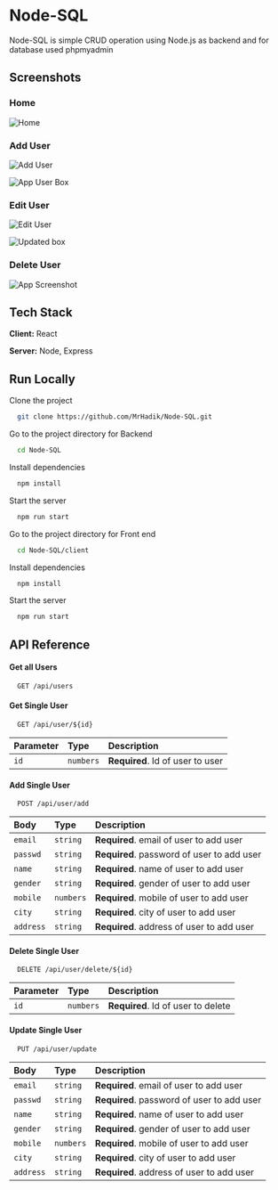 

# Node-SQL

Node-SQL is simple CRUD operation using Node.js as backend and for database used phpmyadmin



## Screenshots

### Home

![Home](https://user-images.githubusercontent.com/74814143/219609037-64d6f4dc-d821-4795-8245-bd909dc80d8f.png)

### Add User

![Add User](https://user-images.githubusercontent.com/74814143/219609310-7d014e50-b422-49cd-8bb4-bbadca8892e1.png)

![App User Box](https://user-images.githubusercontent.com/74814143/219610681-ad590cf4-15e9-4dca-ac6b-7eefef4416b3.png)

### Edit User

![Edit User](https://user-images.githubusercontent.com/74814143/219609488-4be0f742-30d4-460a-8a69-a6cd11f867cf.png)

![Updated box](https://user-images.githubusercontent.com/74814143/219609790-7099f88f-096b-477e-b71d-45dd221a6879.png)

### Delete User

![App Screenshot](https://user-images.githubusercontent.com/74814143/219610226-4c60c0bc-dedb-4ec0-b2a5-06a35c9cabe7.png)




## Tech Stack

**Client:** React

**Server:** Node, Express



## Run Locally

Clone the project

```bash
  git clone https://github.com/MrHadik/Node-SQL.git
```

Go to the project directory for Backend

```bash
  cd Node-SQL
```

Install dependencies

```bash
  npm install
```

Start the server

```bash
  npm run start
```
Go to the project directory for Front end 

```bash
  cd Node-SQL/client
```

Install dependencies

```bash
  npm install
```

Start the server

```bash
  npm run start
```

## API Reference

#### Get all Users

```http
  GET /api/users
```
#### Get Single User

```http
  GET /api/user/${id} 
```

| Parameter | Type     | Description                       |
| :-------- | :------- | :-------------------------------- |
| `id`      | `numbers` | **Required**. Id of user to user |


#### Add Single User 

```http
  POST /api/user/add
```

| Body   | Type     | Description                       |
| :-------- | :------- | :-------------------------------- | 
| `email`   | `string` | **Required**. email of user to add user | 
| `passwd`      | `string` | **Required**. password of user to add user |
| `name`      | `string` | **Required**. name of user to add user |
| `gender`      | `string` | **Required**. gender of user to add user |
| `mobile`      | `numbers` | **Required**. mobile of user to add user |
| `city`      | `string` | **Required**. city of user to add user |
| `address`      | `string` | **Required**. address of user to add user |


#### Delete Single User

```http
  DELETE /api/user/delete/${id}
```

| Parameter | Type     | Description                       |
| :-------- | :------- | :-------------------------------- |
| `id`      | `numbers` | **Required**. Id of user to delete |

#### Update Single User 

```http
  PUT /api/user/update
```

| Body   | Type     | Description                       |
| :-------- | :------- | :-------------------------------- | 
| `email`   | `string` | **Required**. email of user to add user | 
| `passwd`      | `string` | **Required**. password of user to add user |
| `name`      | `string` | **Required**. name of user to add user |
| `gender`      | `string` | **Required**. gender of user to add user |
| `mobile`      | `numbers` | **Required**. mobile of user to add user |
| `city`      | `string` | **Required**. city of user to add user |
| `address`      | `string` | **Required**. address of user to add user |
